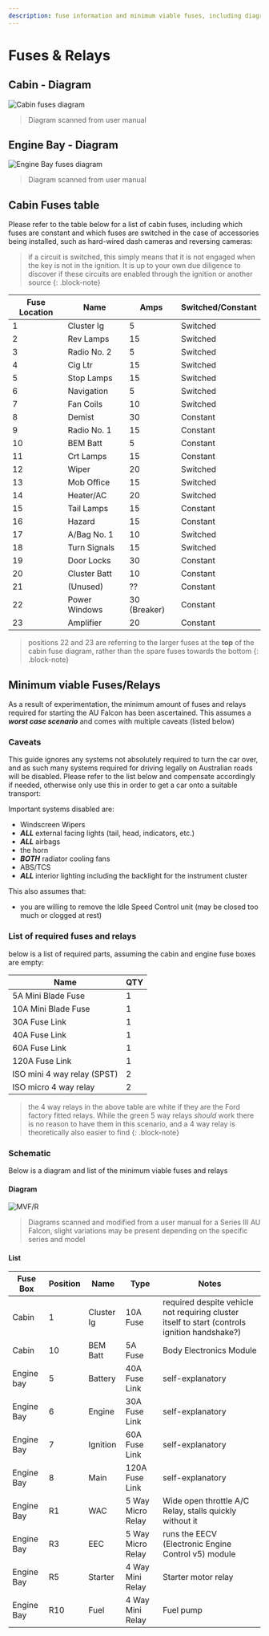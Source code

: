 ```yaml
---
description: fuse information and minimum viable fuses, including diagrams and parts tables
---
```


# Fuses & Relays

## Cabin - Diagram

![Cabin fuses diagram](./cabin-fuses.jpg)

> Diagram scanned from user manual

## Engine Bay - Diagram

![Engine Bay fuses diagram](./engine-bay-scan.jpg)

> Diagram scanned from user manual

## Cabin Fuses table

Please refer to the table below for a list of cabin fuses, including which fuses are constant and which fuses are switched in the case of accessories being installed, such as hard-wired dash cameras and reversing cameras:

> if a circuit is switched, this simply means that it is not engaged when the key is not in the ignition. It is up to your own due diligence to discover if these circuits are enabled through the ignition or another source
{: .block-note}

| Fuse Location | Name | Amps | Switched/Constant |
| --- | --- | --- | --- |
| 1 | Cluster Ig | 5 | Switched |
| 2 | Rev Lamps | 15 | Switched |
| 3 | Radio No. 2 | 5 | Switched |
| 4 | Cig Ltr | 15 | Switched |
| 5 | Stop Lamps | 15 | Switched |
| 6 | Navigation | 5 | Switched |
| 7 | Fan Coils | 10 | Switched |
| 8 | Demist | 30 | Constant |
| 9 | Radio No. 1 | 15 | Constant |
| 10 | BEM Batt | 5 | Constant |
| 11 | Crt Lamps | 15 | Constant |
| 12 | Wiper | 20 | Switched |
| 13 | Mob Office | 15 | Switched |
| 14 | Heater/AC | 20 | Switched |
| 15 | Tail Lamps | 15 | Constant |
| 16 | Hazard | 15 | Constant |
| 17 | A/Bag No. 1 | 10 | Switched |
| 18 | Turn Signals | 15 | Switched |
| 19 | Door Locks | 30 | Constant |
| 20 | Cluster Batt | 10 | Constant |
| 21 | (Unused) | ?? | Constant |
| 22 | Power Windows | 30 (Breaker) | Constant |
| 23 | Amplifier | 20 | Constant |

> positions 22 and 23 are referring to the larger fuses at the **top** of the cabin fuse diagram, rather than the spare fuses towards the bottom
{: .block-note}

## Minimum viable Fuses/Relays

As a result of experimentation, the minimum amount of fuses and relays required for starting the AU Falcon has been ascertained. This assumes a ***worst case scenario*** and comes with multiple caveats (listed below)

### Caveats

This guide ignores any systems not absolutely required to turn the car over, and as such many systems required for driving legally on Australian roads will be disabled. Please refer to the list below and compensate accordingly if needed, otherwise only use this in order to get a car onto a suitable transport:

Important systems disabled are:
- Windscreen Wipers
- ***ALL*** external facing lights (tail, head, indicators, etc.)
- ***ALL*** airbags
- the horn
- ***BOTH*** radiator cooling fans
- ABS/TCS
- ***ALL*** interior lighting including the backlight for the instrument cluster

This also assumes that:
- you are willing to remove the Idle Speed Control unit (may be closed too much or clogged at rest)

### List of required fuses and relays

below is a list of required parts, assuming the cabin and engine fuse boxes are empty:

| Name | QTY |
| --- | --- |
| 5A Mini Blade Fuse | 1 |
| 10A Mini Blade Fuse | 1 |
| 30A Fuse Link | 1 |
| 40A Fuse Link | 1 |
| 60A Fuse Link | 1 |
| 120A Fuse Link | 1 |
| ISO mini 4 way relay (SPST) | 2 |
| ISO micro 4 way relay | 2 |

> the 4 way relays in the above table are white if they are the Ford factory fitted relays. While the green 5 way relays *should* work there is no reason to have them in this scenario, and a 4 way relay is theoretically also easier to find
{: .block-note}

### Schematic

Below is a diagram and list of the minimum viable fuses and relays

#### Diagram

![MVF/R](./minimum-viable-fuses.jpg)

> Diagrams scanned and modified from a user manual for a Series III AU Falcon, slight variations may be present depending on the specific series and model

#### List

| Fuse Box | Position | Name | Type | Notes |
| --- | --- | --- | --- | --- |
| Cabin | 1 | Cluster Ig | 10A Fuse | required despite vehicle not requiring cluster itself to start (controls ignition handshake?) |
| Cabin | 10 | BEM Batt | 5A Fuse | Body Electronics Module |
| Engine bay | 5 | Battery | 40A Fuse Link | self-explanatory |
| Engine Bay | 6 | Engine | 30A Fuse Link | self-explanatory |
| Engine Bay | 7 | Ignition | 60A Fuse Link | self-explanatory |
| Engine Bay | 8 | Main | 120A Fuse Link | self-explanatory |
| Engine Bay | R1 | WAC | 5 Way Micro Relay | Wide open throttle A/C Relay, stalls quickly without it |
| Engine Bay | R3 | EEC | 5 Way Micro Relay | runs the EECV (Electronic Engine Control v5) module |
| Engine Bay | R5 | Starter | 4 Way Mini Relay | Starter motor relay |
| Engine Bay | R10 | Fuel | 4 Way Mini Relay | Fuel pump |